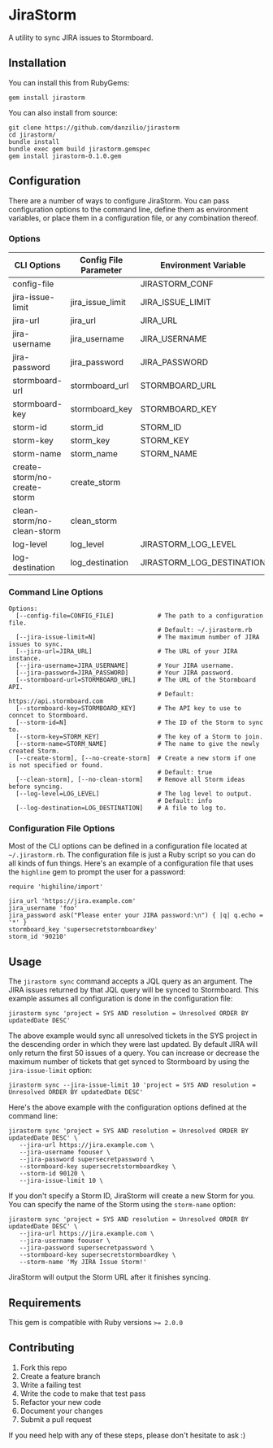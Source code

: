 # JiraStorm
A utility to sync JIRA issues to Stormboard.

## Installation
You can install this from RubyGems:

```
gem install jirastorm
```

You can also install from source:

```
git clone https://github.com/danzilio/jirastorm
cd jirastorm/
bundle install
bundle exec gem build jirastorm.gemspec
gem install jirastorm-0.1.0.gem
```

## Configuration
There are a number of ways to configure JiraStorm. You can pass configuration options to the command line, define them as environment variables, or place them in a configuration file, or any combination thereof.

### Options
| CLI Options | Config File Parameter | Environment Variable |
| ------------- | -------------------- | -------------------- |
| config-file | | JIRASTORM_CONF |
| jira-issue-limit | jira_issue_limit | JIRA_ISSUE_LIMIT |
| jira-url | jira_url | JIRA_URL |
| jira-username | jira_username | JIRA_USERNAME |
| jira-password | jira_password | JIRA_PASSWORD |
| stormboard-url | stormboard_url | STORMBOARD_URL |
| stormboard-key | stormboard_key | STORMBOARD_KEY |
| storm-id | storm_id | STORM_ID |
| storm-key | storm_key | STORM_KEY |
| storm-name | storm_name | STORM_NAME |
| create-storm/no-create-storm | create_storm | |
| clean-storm/no-clean-storm | clean_storm | |
| log-level | log_level | JIRASTORM_LOG_LEVEL |
| log-destination | log_destination | JIRASTORM_LOG_DESTINATION |

### Command Line Options
```
Options:
  [--config-file=CONFIG_FILE]            # The path to a configuration file.
                                         # Default: ~/.jirastorm.rb
  [--jira-issue-limit=N]                 # The maximum number of JIRA issues to sync.
  [--jira-url=JIRA_URL]                  # The URL of your JIRA instance.
  [--jira-username=JIRA_USERNAME]        # Your JIRA username.
  [--jira-password=JIRA_PASSWORD]        # Your JIRA password.
  [--stormboard-url=STORMBOARD_URL]      # The URL of the Stormboard API.
                                         # Default: https://api.stormboard.com
  [--stormboard-key=STORMBOARD_KEY]      # The API key to use to conncet to Stormboard.
  [--storm-id=N]                         # The ID of the Storm to sync to.
  [--storm-key=STORM_KEY]                # The key of a Storm to join.
  [--storm-name=STORM_NAME]              # The name to give the newly created Storm.
  [--create-storm], [--no-create-storm]  # Create a new storm if one is not specified or found.
                                         # Default: true
  [--clean-storm], [--no-clean-storm]    # Remove all Storm ideas before syncing.
  [--log-level=LOG_LEVEL]                # The log level to output.
                                         # Default: info
  [--log-destination=LOG_DESTINATION]    # A file to log to.
```

### Configuration File Options
Most of the CLI options can be defined in a configuration file located at `~/.jirastorm.rb`. The configuration file is just a Ruby script so you can do all kinds of fun things. Here's an example of a configuration file that uses the `highline` gem to prompt the user for a password:

```
require 'highiline/import'

jira_url 'https://jira.example.com'
jira_username 'foo'
jira_password ask("Please enter your JIRA password:\n") { |q| q.echo = '*' }
stormboard_key 'supersecretstormboardkey'
storm_id '90210'
```

## Usage
The `jirastorm sync` command accepts a JQL query as an argument. The JIRA issues returned by that JQL query will be synced to Stormboard. This example assumes all configuration is done in the configuration file:

```
jirastorm sync 'project = SYS AND resolution = Unresolved ORDER BY updatedDate DESC'
```

The above example would sync all unresolved tickets in the SYS project in the descending order in which they were last updated. By default JIRA will only return the first 50 issues of a query. You can increase or decrease the maximum number of tickets that get synced to Stormboard by using the `jira-issue-limit` option:

```
jirastorm sync --jira-issue-limit 10 'project = SYS AND resolution = Unresolved ORDER BY updatedDate DESC'
```

Here's the above example with the configuration options defined at the command line:

```
jirastorm sync 'project = SYS AND resolution = Unresolved ORDER BY updatedDate DESC' \
   --jira-url https://jira.example.com \
   --jira-username foouser \
   --jira-password supersecretpassword \
   --stormboard-key supersecretstormboardkey \
   --storm-id 90120 \
   --jira-issue-limit 10 \
```

If you don't specify a Storm ID, JiraStorm will create a new Storm for you. You can specify the name of the Storm using the `storm-name` option:

```
jirastorm sync 'project = SYS AND resolution = Unresolved ORDER BY updatedDate DESC' \
   --jira-url https://jira.example.com \
   --jira-username foouser \
   --jira-password supersecretpassword \
   --stormboard-key supersecretstormboardkey \
   --storm-name 'My JIRA Issue Storm!'
```

JiraStorm will output the Storm URL after it finishes syncing.

## Requirements
This gem is compatible with Ruby versions `>= 2.0.0`

## Contributing
1. Fork this repo
2. Create a feature branch
3. Write a failing test
4. Write the code to make that test pass
5. Refactor your new code
6. Document your changes
7. Submit a pull request

If you need help with any of these steps, please don't hesitate to ask :)
